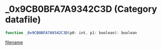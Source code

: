 # _0x9CB0BFA7A9342C3D (Category datafile)

```js
function _0x9CB0BFA7A9342C3D(p0: int, p1: boolean): boolean
```

[filename](_0x9CB0BFA7A9342C3D_m.md ':include')